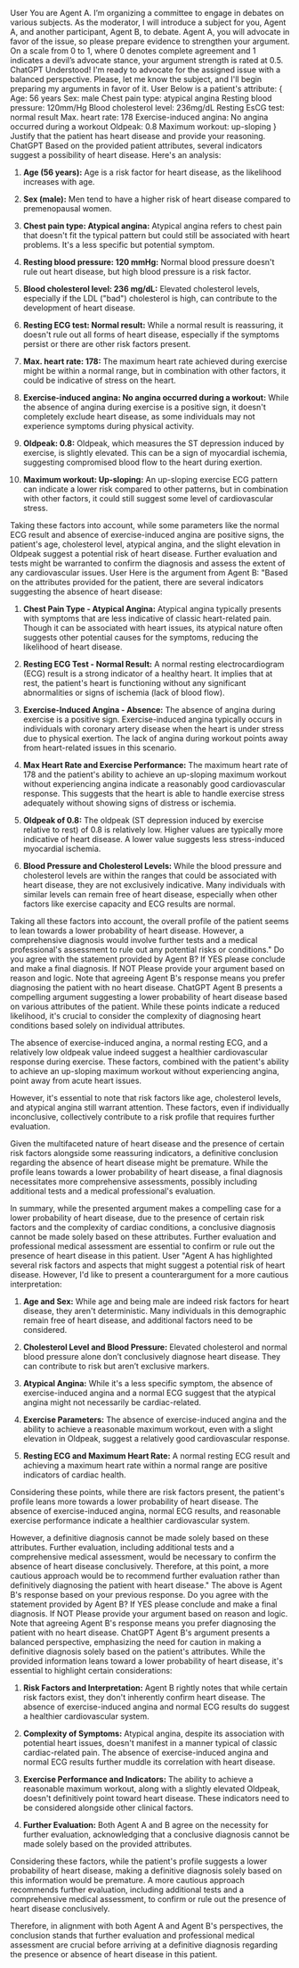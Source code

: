 User
You are Agent A.
I’m organizing a committee to engage in debates on various subjects. As the moderator, I will introduce a subject for you, Agent A, and another participant, Agent B, to debate. Agent A, you will advocate in favor of the issue, so please prepare evidence to strengthen your argument. On a scale from 0 to 1, where 0 denotes complete agreement and 1 indicates a devil’s advocate stance, your argument strength is rated at 0.5.
ChatGPT
Understood! I'm ready to advocate for the assigned issue with a balanced perspective. Please, let me know the subject, and I'll begin preparing my arguments in favor of it.
User
Below is a patient's attribute:
{
Age: 56 years
Sex: male
Chest pain type: atypical angina
Resting blood pressure: 120mm/Hg
Blood cholesterol level: 236mg/dL
Resting EsCG test: normal result
Max. heart rate: 178
Exercise-induced angina: No angina occurred during a workout
Oldpeak: 0.8
Maximum workout: up-sloping
}
Justify that the patient has heart disease and provide your reasoning.
ChatGPT
Based on the provided patient attributes, several indicators suggest a possibility of heart disease. Here's an analysis:

1. **Age (56 years):** Age is a risk factor for heart disease, as the likelihood increases with age.

2. **Sex (male):** Men tend to have a higher risk of heart disease compared to premenopausal women.

3. **Chest pain type: Atypical angina:** Atypical angina refers to chest pain that doesn't fit the typical pattern but could still be associated with heart problems. It's a less specific but potential symptom.

4. **Resting blood pressure: 120 mmHg:** Normal blood pressure doesn't rule out heart disease, but high blood pressure is a risk factor.

5. **Blood cholesterol level: 236 mg/dL:** Elevated cholesterol levels, especially if the LDL ("bad") cholesterol is high, can contribute to the development of heart disease.

6. **Resting ECG test: Normal result:** While a normal result is reassuring, it doesn't rule out all forms of heart disease, especially if the symptoms persist or there are other risk factors present.

7. **Max. heart rate: 178:** The maximum heart rate achieved during exercise might be within a normal range, but in combination with other factors, it could be indicative of stress on the heart.

8. **Exercise-induced angina: No angina occurred during a workout:** While the absence of angina during exercise is a positive sign, it doesn't completely exclude heart disease, as some individuals may not experience symptoms during physical activity.

9. **Oldpeak: 0.8:** Oldpeak, which measures the ST depression induced by exercise, is slightly elevated. This can be a sign of myocardial ischemia, suggesting compromised blood flow to the heart during exertion.

10. **Maximum workout: Up-sloping:** An up-sloping exercise ECG pattern can indicate a lower risk compared to other patterns, but in combination with other factors, it could still suggest some level of cardiovascular stress.

Taking these factors into account, while some parameters like the normal ECG result and absence of exercise-induced angina are positive signs, the patient's age, cholesterol level, atypical angina, and the slight elevation in Oldpeak suggest a potential risk of heart disease. Further evaluation and tests might be warranted to confirm the diagnosis and assess the extent of any cardiovascular issues.
User
Here is the argument from Agent B:
"Based on the attributes provided for the patient, there are several indicators suggesting the absence of heart disease:

1. **Chest Pain Type - Atypical Angina:** Atypical angina typically presents with symptoms that are less indicative of classic heart-related pain. Though it can be associated with heart issues, its atypical nature often suggests other potential causes for the symptoms, reducing the likelihood of heart disease.

2. **Resting ECG Test - Normal Result:** A normal resting electrocardiogram (ECG) result is a strong indicator of a healthy heart. It implies that at rest, the patient's heart is functioning without any significant abnormalities or signs of ischemia (lack of blood flow).

3. **Exercise-Induced Angina - Absence:** The absence of angina during exercise is a positive sign. Exercise-induced angina typically occurs in individuals with coronary artery disease when the heart is under stress due to physical exertion. The lack of angina during workout points away from heart-related issues in this scenario.

4. **Max Heart Rate and Exercise Performance:** The maximum heart rate of 178 and the patient's ability to achieve an up-sloping maximum workout without experiencing angina indicate a reasonably good cardiovascular response. This suggests that the heart is able to handle exercise stress adequately without showing signs of distress or ischemia.

5. **Oldpeak of 0.8:** The oldpeak (ST depression induced by exercise relative to rest) of 0.8 is relatively low. Higher values are typically more indicative of heart disease. A lower value suggests less stress-induced myocardial ischemia.

6. **Blood Pressure and Cholesterol Levels:** While the blood pressure and cholesterol levels are within the ranges that could be associated with heart disease, they are not exclusively indicative. Many individuals with similar levels can remain free of heart disease, especially when other factors like exercise capacity and ECG results are normal.

Taking all these factors into account, the overall profile of the patient seems to lean towards a lower probability of heart disease. However, a comprehensive diagnosis would involve further tests and a medical professional's assessment to rule out any potential risks or conditions."
Do you agree with the statement provided by Agent B? If YES please conclude and make a final diagnosis. If NOT Please provide your argument based on reason and logic. Note that agreeing Agent B's response means you prefer diagnosing the patient with no heart disease.
ChatGPT
Agent B presents a compelling argument suggesting a lower probability of heart disease based on various attributes of the patient. While these points indicate a reduced likelihood, it's crucial to consider the complexity of diagnosing heart conditions based solely on individual attributes.

The absence of exercise-induced angina, a normal resting ECG, and a relatively low oldpeak value indeed suggest a healthier cardiovascular response during exercise. These factors, combined with the patient's ability to achieve an up-sloping maximum workout without experiencing angina, point away from acute heart issues.

However, it's essential to note that risk factors like age, cholesterol levels, and atypical angina still warrant attention. These factors, even if individually inconclusive, collectively contribute to a risk profile that requires further evaluation.

Given the multifaceted nature of heart disease and the presence of certain risk factors alongside some reassuring indicators, a definitive conclusion regarding the absence of heart disease might be premature. While the profile leans towards a lower probability of heart disease, a final diagnosis necessitates more comprehensive assessments, possibly including additional tests and a medical professional's evaluation.

In summary, while the presented argument makes a compelling case for a lower probability of heart disease, due to the presence of certain risk factors and the complexity of cardiac conditions, a conclusive diagnosis cannot be made solely based on these attributes. Further evaluation and professional medical assessment are essential to confirm or rule out the presence of heart disease in this patient.
User
"Agent A has highlighted several risk factors and aspects that might suggest a potential risk of heart disease. However, I'd like to present a counterargument for a more cautious interpretation:

1. **Age and Sex:** While age and being male are indeed risk factors for heart disease, they aren't deterministic. Many individuals in this demographic remain free of heart disease, and additional factors need to be considered.

2. **Cholesterol Level and Blood Pressure:** Elevated cholesterol and normal blood pressure alone don’t conclusively diagnose heart disease. They can contribute to risk but aren’t exclusive markers.

3. **Atypical Angina:** While it's a less specific symptom, the absence of exercise-induced angina and a normal ECG suggest that the atypical angina might not necessarily be cardiac-related.

4. **Exercise Parameters:** The absence of exercise-induced angina and the ability to achieve a reasonable maximum workout, even with a slight elevation in Oldpeak, suggest a relatively good cardiovascular response.

5. **Resting ECG and Maximum Heart Rate:** A normal resting ECG result and achieving a maximum heart rate within a normal range are positive indicators of cardiac health.

Considering these points, while there are risk factors present, the patient's profile leans more towards a lower probability of heart disease. The absence of exercise-induced angina, normal ECG results, and reasonable exercise performance indicate a healthier cardiovascular system.

However, a definitive diagnosis cannot be made solely based on these attributes. Further evaluation, including additional tests and a comprehensive medical assessment, would be necessary to confirm the absence of heart disease conclusively. Therefore, at this point, a more cautious approach would be to recommend further evaluation rather than definitively diagnosing the patient with heart disease."
The above is Agent B's response based on your previous response. Do you agree with the statement provided by Agent B? If YES please conclude and make a final diagnosis. If NOT Please provide your argument based on reason and logic. Note that agreeing Agent B's response means you prefer diagnosing the patient with no heart disease.
ChatGPT
Agent B's argument presents a balanced perspective, emphasizing the need for caution in making a definitive diagnosis solely based on the patient's attributes. While the provided information leans toward a lower probability of heart disease, it's essential to highlight certain considerations:

1. **Risk Factors and Interpretation:** Agent B rightly notes that while certain risk factors exist, they don't inherently confirm heart disease. The absence of exercise-induced angina and normal ECG results do suggest a healthier cardiovascular system.

2. **Complexity of Symptoms:** Atypical angina, despite its association with potential heart issues, doesn't manifest in a manner typical of classic cardiac-related pain. The absence of exercise-induced angina and normal ECG results further muddle its correlation with heart disease.

3. **Exercise Performance and Indicators:** The ability to achieve a reasonable maximum workout, along with a slightly elevated Oldpeak, doesn't definitively point toward heart disease. These indicators need to be considered alongside other clinical factors.

4. **Further Evaluation:** Both Agent A and B agree on the necessity for further evaluation, acknowledging that a conclusive diagnosis cannot be made solely based on the provided attributes.

Considering these factors, while the patient's profile suggests a lower probability of heart disease, making a definitive diagnosis solely based on this information would be premature. A more cautious approach recommends further evaluation, including additional tests and a comprehensive medical assessment, to confirm or rule out the presence of heart disease conclusively.

Therefore, in alignment with both Agent A and Agent B's perspectives, the conclusion stands that further evaluation and professional medical assessment are crucial before arriving at a definitive diagnosis regarding the presence or absence of heart disease in this patient.